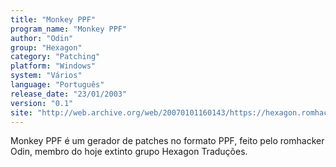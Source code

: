 ```yaml
---
title: "Monkey PPF"
program_name: "Monkey PPF"
author: "Odin"
group: "Hexagon"
category: "Patching"
platform: "Windows"
system: "Vários"
language: "Português"
release_date: "23/01/2003"
version: "0.1"
site: "http://web.archive.org/web/20070101160143/https://hexagon.romhack.net// (fora do ar)"
---
```

Monkey PPF é um gerador de patches no formato PPF, feito pelo romhacker Odin, membro do hoje extinto grupo Hexagon Traduções.
